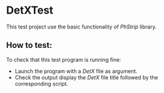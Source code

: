 DetXTest
==========

This test project use the basic functionality of *PhStrip* library.

How to test:
------------

To check that this test program is running fine:

- Launch the program with a *DetX* file as argument.
- Check the output display the *DetX* file title followed by the corresponding script.
